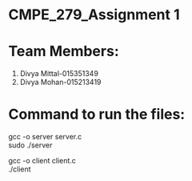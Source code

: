# CMPE_279_Assignment 1
# Team Members:
1) Divya Mittal-015351349
2) Divya Mohan-015213419

# Command to run the files:
gcc -o server server.c</br>
sudo ./server</br>

gcc -o client client.c</br>
./client
